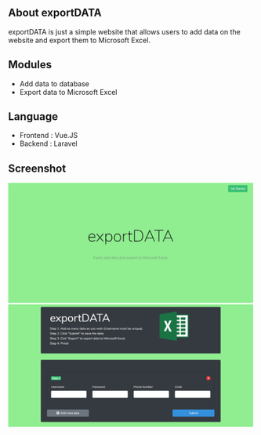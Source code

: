 ## About exportDATA

exportDATA is just a simple website that allows users to add data on the website and export them to Microsoft Excel.

## Modules

- Add data to database
- Export data to Microsoft Excel

## Language

- Frontend : Vue.JS
- Backend : Laravel

## Screenshot

<img src="public/img/1.JPG" width="500" height="auto">
<img src="public/img/2.JPG" width="500" height="auto">






